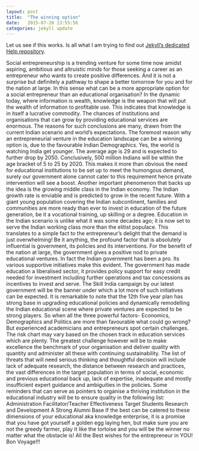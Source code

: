 ```yaml
---
layout: post
title:  "The winning option"
date:   2015-07-28 13:55:56
categories: jekyll update
---
```

Let us see if this works. Is all what I am trying to find out
[Jekyll’s dedicated Help repository][jekyll-help].

[jekyll]:      http://jekyllrb.com
[jekyll-gh]:   https://github.com/jekyll/jekyll
[jekyll-help]: https://github.com/jekyll/jekyll-help

Social entrepreneurship is a trending venture for some time now amidst aspiring, ambitious and altruistic minds for those seeking a career as an entrepreneur who wants to create positive differences. And it is not a surprise but definitely a pathway to shape a better tomorrow for you and for the nation at large. In this sense what can be a more appropriate option for a social entrepreneur than an educational organisation? In the dynamic today, where information is wealth, knowledge is the weapon that will put the wealth of information to profitable use. This indicates that knowledge is in itself a lucrative commodity. The chances of institutions and organisations that can grow by providing educational services are enormous. The reasons for such conclusions are many, drawn from the current Indian scenario and world’s expectations.
The foremost reason why an entrepreneurial venture in the education landscape can be a winning option is, due to the favourable Indian Demographics. Yes, the world is watching India get younger. The average age is 29 and is expected to further drop by 2050. Conclusively, 500 million Indians will be within the age bracket of 5 to 25 by 2020. This makes it more than obvious the need for educational institutions to be set up to meet the humongous demand, surely our government alone cannot cater to this requirement hence private intervention will see a boost.
Another important phenomenon that backs up the idea is the growing middle class in the Indian economy. The Indian growth rate is enviable and is predicted to grow in the recent future. With a giant young population covering the Indian subcontinent, families and communities are more ready than ever to invest in education of the future generation, be it a vocational training, up skilling or a degree. Education in the Indian scenario is unlike what it was some decades ago; it is now set to serve the Indian working class more than the elitist populace. This translates to a simple fact to the entrepreneur’s delight that the demand is just overwhelming!
Be it anything, the profound factor that is absolutely influential is government, its policies and its interventions. For the benefit of the nation at large, the government gives a positive nod to private educational ventures. In fact the Indian government has been a pro. Its various supportive initiatives make this evident. The government has made education a liberalised sector, it provides policy support for easy credit needed for investment including further operations and tax concessions as incentives to invest and serve. The Skill India campaign by our latest government will be the banner under which a lot more of such initiatives can be expected. It is remarkable to note that the 12th five year plan has strong base in upgrading educational policies and dynamically remodelling the Indian educational scene where private ventures are expected to be strong players.
So when all the three powerful factors- Economics, Demographics and Politics are more than favourable what could go wrong? But experienced academicians and entrepreneurs spot certain challenges.
The risk chart may vary based on the chosen track in education services which are plenty. The greatest challenge however will be to make excellence the benchmark of your organisation and deliver quality with quantity and administer all these with continuing sustainability. The list of threats that will need serious thinking and thoughtful decision will include lack of adequate research, the distance between research and practices, the vast differences in the target population in terms of social, economic and previous educational back up, lack of expertise, inadequate and mostly insufficient expert guidance and ambiguities in the policies.
Some reminders that can serve as pointers to organise a thriving institution in the educational industry will be to ensure quality in the following list:
Administration
Facilitator/Teacher Effectiveness
Target Students
Research and Development
A Strong Alumni Base
If the best can be catered to these dimensions of your educational aka knowledge enterprise, it is a promise that you have got yourself a golden egg laying hen, but make sure you are not the greedy farmer, play it like the tortoise and you will be the winner no matter what the obstacle is! All the Best wishes for the entrepreneur in YOU! Bon Voyage!!!
